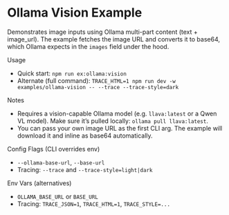 # Ollama Vision Example

Demonstrates image inputs using Ollama multi-part content (text + image_url). The example fetches the image URL and converts it to base64, which Ollama expects in the `images` field under the hood.

Usage
- Quick start: `npm run ex:ollama:vision`
- Alternate (full command): `TRACE_HTML=1 npm run dev -w examples/ollama-vision -- --trace --trace-style=dark`

Notes
- Requires a vision-capable Ollama model (e.g. `llava:latest` or a Qwen VL model). Make sure it’s pulled locally: `ollama pull llava:latest`.
- You can pass your own image URL as the first CLI arg. The example will download it and inline as base64 automatically.

Config Flags (CLI overrides env)
- `--ollama-base-url`, `--base-url`
- Tracing: `--trace` and `--trace-style=light|dark`

Env Vars (alternatives)
- `OLLAMA_BASE_URL` or `BASE_URL`
- Tracing: `TRACE_JSON=1`, `TRACE_HTML=1`, `TRACE_STYLE=...`

